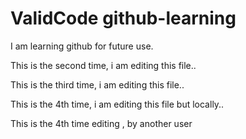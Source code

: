 # ValidCode github-learning

I am learning github for future use.

This is the second time, i am editing this file..

This is the third time, i am editing this file..

This is the 4th time, i am editing this file but locally..

This is the 4th time editing , by another user

